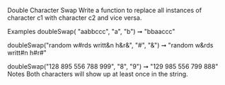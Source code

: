 Double Character Swap
Write a function to replace all instances of character c1 with character c2 and vice versa.

Examples
doubleSwap( "aabbccc", "a", "b") ➞ "bbaaccc"

doubleSwap("random w#rds writt&n h&r&", "#", "&")
➞ "random w&rds writt#n h#r#"

doubleSwap("128 895 556 788 999", "8", "9")
➞ "129 985 556 799 888"
Notes
Both characters will show up at least once in the string.
